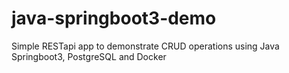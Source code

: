 # java-springboot3-demo

Simple RESTapi app to demonstrate CRUD operations using Java Springboot3, PostgreSQL and Docker